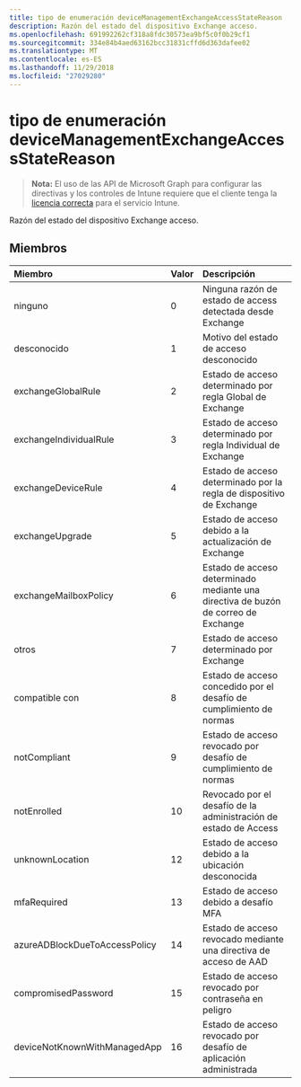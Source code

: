 ```yaml
---
title: tipo de enumeración deviceManagementExchangeAccessStateReason
description: Razón del estado del dispositivo Exchange acceso.
ms.openlocfilehash: 691992262cf318a8fdc30573ea9bf5c0f0b29cf1
ms.sourcegitcommit: 334e84b4aed63162bcc31831cffd6d363dafee02
ms.translationtype: MT
ms.contentlocale: es-ES
ms.lasthandoff: 11/29/2018
ms.locfileid: "27029280"
---
```

# <a name="devicemanagementexchangeaccessstatereason-enum-type"></a>tipo de enumeración deviceManagementExchangeAccessStateReason

> **Nota:** El uso de las API de Microsoft Graph para configurar las directivas y los controles de Intune requiere que el cliente tenga la [licencia correcta](https://go.microsoft.com/fwlink/?linkid=839381) para el servicio Intune.

Razón del estado del dispositivo Exchange acceso.
## <a name="members"></a>Miembros
|Miembro	|Valor|Descripción|
|:---|:---|:---|
|ninguno|0|Ninguna razón de estado de access detectada desde Exchange|
|desconocido|1|Motivo del estado de acceso desconocido|
|exchangeGlobalRule|2|Estado de acceso determinado por regla Global de Exchange|
|exchangeIndividualRule|3|Estado de acceso determinado por regla Individual de Exchange|
|exchangeDeviceRule|4|Estado de acceso determinado por la regla de dispositivo de Exchange|
|exchangeUpgrade|5|Estado de acceso debido a la actualización de Exchange|
|exchangeMailboxPolicy|6|Estado de acceso determinado mediante una directiva de buzón de correo de Exchange|
|otros|7|Estado de acceso determinado por Exchange|
|compatible con|8|Estado de acceso concedido por el desafío de cumplimiento de normas|
|notCompliant|9|Estado de acceso revocado por desafío de cumplimiento de normas|
|notEnrolled|10|Revocado por el desafío de la administración de estado de Access|
|unknownLocation|12|Estado de acceso debido a la ubicación desconocida|
|mfaRequired|13|Estado de acceso debido a desafío MFA|
|azureADBlockDueToAccessPolicy|14|Estado de acceso revocado mediante una directiva de acceso de AAD|
|compromisedPassword|15|Estado de acceso revocado por contraseña en peligro|
|deviceNotKnownWithManagedApp|16|Estado de acceso revocado por desafío de aplicación administrada|



